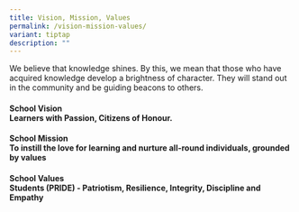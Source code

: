 ```yaml
---
title: Vision, Mission, Values
permalink: /vision-mission-values/
variant: tiptap
description: ""
---
```

<p>We believe that knowledge shines. By this, we mean that those who have
acquired knowledge develop a brightness of character. They will stand out
in the community and be guiding beacons to others.</p>
<h4><strong>School Vision</strong> <br>Learners with Passion, Citizens of Honour.</h4>
<h4><strong>School Mission</strong> <br>To instill the love for learning and nurture all-round individuals, grounded by values</h4>
<h4><strong>School Values</strong> <br>Students (PRIDE) - Patriotism, Resilience, Integrity, Discipline and Empathy</h4>
<p></p>